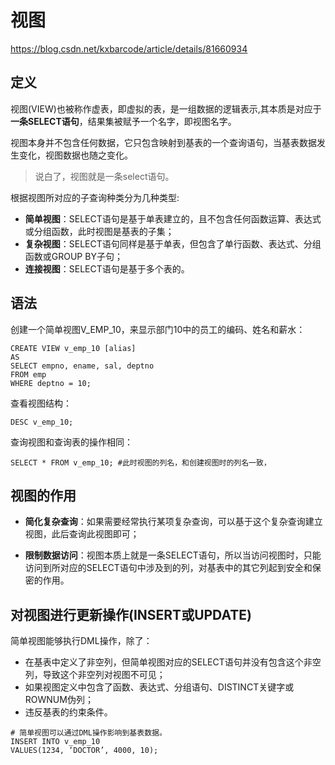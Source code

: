 # 视图

https://blog.csdn.net/kxbarcode/article/details/81660934

## 定义

视图(VIEW)也被称作虚表，即虚拟的表，是一组数据的逻辑表示,其本质是对应于**一条SELECT语句**，结果集被赋予一个名字，即视图名字。

视图本身并不包含任何数据，它只包含映射到基表的一个查询语句，当基表数据发生变化，视图数据也随之变化。
>说白了，视图就是一条select语句。

根据视图所对应的子查询种类分为几种类型:
* **简单视图**：SELECT语句是基于单表建立的，且不包含任何函数运算、表达式或分组函数，此时视图是基表的子集；
* **复杂视图**：SELECT语句同样是基于单表，但包含了单行函数、表达式、分组函数或GROUP BY子句；
* **连接视图**：SELECT语句是基于多个表的。

## 语法

创建一个简单视图V_EMP_10，来显示部门10中的员工的编码、姓名和薪水：
```
CREATE VIEW v_emp_10 [alias]
AS
SELECT empno, ename, sal, deptno
FROM emp
WHERE deptno = 10;
```
查看视图结构：
```
DESC v_emp_10;
```

查询视图和查询表的操作相同：
```
SELECT * FROM v_emp_10; #此时视图的列名，和创建视图时的列名一致，
```

## 视图的作用

* **简化复杂查询**：如果需要经常执行某项复杂查询，可以基于这个复杂查询建立视图，此后查询此视图即可；

* **限制数据访问**：视图本质上就是一条SELECT语句，所以当访问视图时，只能访问到所对应的SELECT语句中涉及到的列，对基表中的其它列起到安全和保密的作用。

## 对视图进行更新操作(INSERT或UPDATE)

简单视图能够执行DML操作，除了：
* 在基表中定义了非空列，但简单视图对应的SELECT语句并没有包含这个非空列，导致这个非空列对视图不可见；
* 如果视图定义中包含了函数、表达式、分组语句、DISTINCT关键字或ROWNUM伪列；
* 违反基表的约束条件。

```
# 简单视图可以通过DML操作影响到基表数据。
INSERT INTO v_emp_10
VALUES(1234, ‘DOCTOR’, 4000, 10);
```